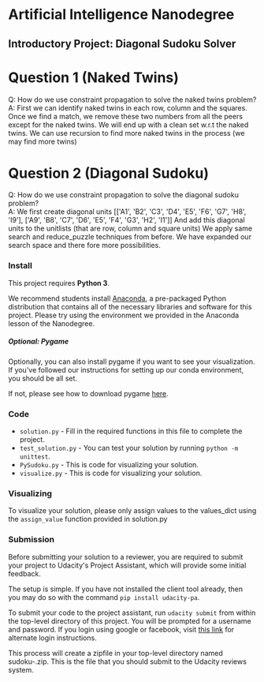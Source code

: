 # Artificial Intelligence Nanodegree
## Introductory Project: Diagonal Sudoku Solver

# Question 1 (Naked Twins)
Q: How do we use constraint propagation to solve the naked twins problem?  
A: First we can identify naked twins in each row, column and the squares.
   Once we find a match, we remove these two numbers from all the peers except for the naked twins. 
   We will end up with a clean set w.r.t the naked twins. We can use recursion to 
   find more naked twins in the process (we may find more twins)

# Question 2 (Diagonal Sudoku)
Q: How do we use constraint propagation to solve the diagonal sudoku problem?  
A: We first create diagonal units
   [['A1', 'B2', 'C3', 'D4', 'E5', 'F6', 'G7', 'H8', 'I9'], ['A9', 'B8', 'C7', 'D6', 'E5', 'F4', 'G3', 'H2', 'I1']]
   And add this diagonal units to the unitlists (that are row, column and square units)
   We apply same search and reduce_puzzle techniques from before.
   We have expanded our search space and there fore more possibilities.

### Install

This project requires **Python 3**.

We recommend students install [Anaconda](https://www.continuum.io/downloads), a pre-packaged Python distribution that contains all of the necessary libraries and software for this project. 
Please try using the environment we provided in the Anaconda lesson of the Nanodegree.

##### Optional: Pygame

Optionally, you can also install pygame if you want to see your visualization. If you've followed our instructions for setting up our conda environment, you should be all set.

If not, please see how to download pygame [here](http://www.pygame.org/download.shtml).

### Code

* `solution.py` - Fill in the required functions in this file to complete the project.
* `test_solution.py` - You can test your solution by running `python -m unittest`.
* `PySudoku.py` - This is code for visualizing your solution.
* `visualize.py` - This is code for visualizing your solution.

### Visualizing

To visualize your solution, please only assign values to the values_dict using the `assign_value` function provided in solution.py

### Submission
Before submitting your solution to a reviewer, you are required to submit your project to Udacity's Project Assistant, which will provide some initial feedback.  

The setup is simple.  If you have not installed the client tool already, then you may do so with the command `pip install udacity-pa`.  

To submit your code to the project assistant, run `udacity submit` from within the top-level directory of this project.  You will be prompted for a username and password.  If you login using google or facebook, visit [this link](https://project-assistant.udacity.com/auth_tokens/jwt_login) for alternate login instructions.

This process will create a zipfile in your top-level directory named sudoku-<id>.zip.  This is the file that you should submit to the Udacity reviews system.

